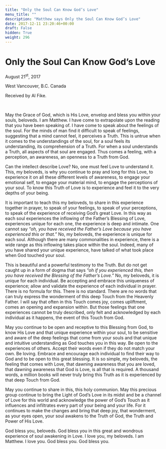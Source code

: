 ```yaml
---
title: "Only the Soul Can Know God’s Love"
menu_title: ""
description: "Matthew says Only the Soul Can Know God’s Love"
date: 2017-12-11 23:20:46+00:00
draft: False
hidden: True
weight: 296
---
```

# Only the Soul Can Know God’s Love
August 21<sup>st</sup>, 2017

West Vancouver, B.C. Canada

Received by Al Fike.

 

May the Grace of God, which is His Love, envelop and bless you within your souls, beloveds. I am Matthew. I have come to extrapolate upon the reading that you have been speaking of. I have come to speak about the feelings of the soul. For the minds of man find it difficult to speak of feelings, suggesting that a mind cannot feel, it perceives a Truth. This is untrue when it comes to the understandings of the soul, for a soul feels its understanding, its comprehension of a Truth. For when a soul understands a Truth, all aspects of that soul are engaged. Thus comes a feeling, with a perception, an awareness, an openness to a Truth from God.

Can the intellect describe Love? No, one must feel Love to understand it. This, my beloveds, is why you continue to pray and long for this Love, to experience it on all these different levels of awareness, to engage your emotional self, to engage your material mind, to engage the perceptions of your soul. To know this Truth of Love is to experience and feel it to the very depths of your being. 

It is important to teach this my beloveds, to share in this experience together in prayer, to speak of your feelings, to speak of your perceptions, to speak of the experience of receiving God’s great Love. In this way as each soul experiences the inflowing of the Father’s Blessing of Love, experiences unique for each one, the experience is deep and intimate. One cannot say *“oh, you have received the Father’s Love because you have experienced this or that.”* No, my beloveds, the experience is unique for each soul. Although there are many commonalities in experience, there is a wide range as this inflowing takes place within the soul. Indeed, many of you have shared your unique experience, have talked of what took place when God touched your soul. 

This is beautiful and a powerful testimony to the Truth. But do not get caught up in a form of dogma that says *“oh if you experienced this, then you have received the Blessing of the Father’s Love.”* No, my beloveds, it is unique for each individual. Be accepting and embrace this uniqueness of experience; allow and validate the experience of each individual in prayer. There is no formula for this. There is no standard. There are no words that can truly express the wonderment of this deep Touch from the Heavenly Father. I will say that often in this Touch comes joy, comes upliftment, comes an opening and expansion within. But those feelings that one experiences cannot be truly described, only felt and acknowledged by each individual as it happens, the event of this Touch from God.

May you continue to be open and receptive to this Blessing from God, to know His Love and that unique experience within your soul, to be sensitive and aware of the deep feelings that come from your souls and that unique and intuitive understanding as God touches you in this way. Be open to the experiences of others. Accept their words even if they do not match your own. Be loving. Embrace and encourage each individual to find their way to God and to be open to this great blessing. It is so simple, my beloveds, the feeling that comes with Love, that dawning awareness that you are loved, that dawning awareness that God is Love, is all that is required. A thousand words, a million books will never truly bring this Truth as it is experienced by that deep Touch from God.

May you continue to share in this, this holy communion. May this precious group continue to bring the Light of God’s Love in its midst and be a channel of Love for this world and acknowledge the power of God’s Touch as it influences and infiltrates every part of your being and your life. For it continues to make the changes and bring that deep joy, that wonderment, as your eyes open, your soul awakens to the Truth of God, the Truth and Power of His Love.

God bless you, beloveds. God bless you in this great and wondrous experience of soul awakening in Love. I love you, my beloveds. I am Matthew. I love you. God bless you. God bless you.
